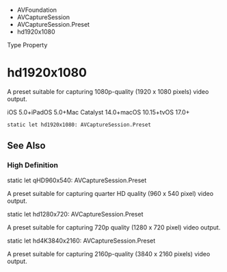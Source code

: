 

- AVFoundation
- AVCaptureSession
- AVCaptureSession.Preset
-  hd1920x1080 

Type Property

# hd1920x1080

A preset suitable for capturing 1080p-quality (1920 x 1080 pixels) video output.

iOS 5.0+iPadOS 5.0+Mac Catalyst 14.0+macOS 10.15+tvOS 17.0+

``` source
static let hd1920x1080: AVCaptureSession.Preset
```

## See Also

### High Definition

static let qHD960x540: AVCaptureSession.Preset

A preset suitable for capturing quarter HD quality (960 x 540 pixel) video output.

static let hd1280x720: AVCaptureSession.Preset

A preset suitable for capturing 720p quality (1280 x 720 pixel) video output.

static let hd4K3840x2160: AVCaptureSession.Preset

A preset suitable for capturing 2160p-quality (3840 x 2160 pixels) video output.


